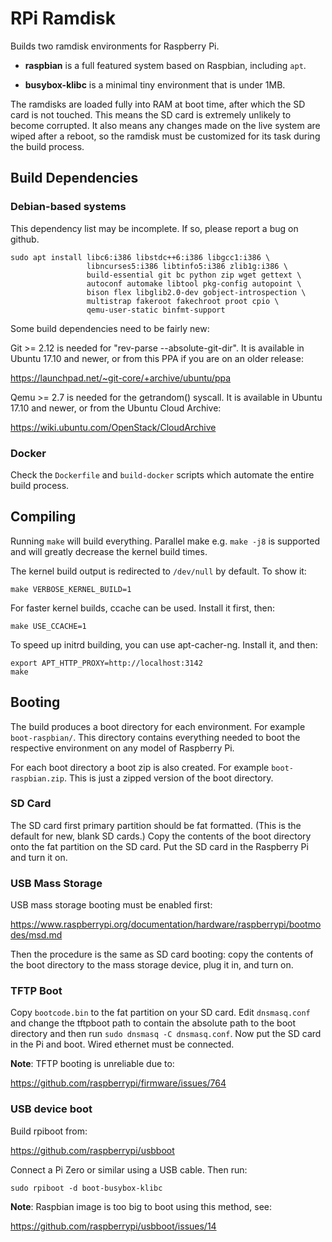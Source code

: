 # RPi Ramdisk

Builds two ramdisk environments for Raspberry Pi.

- **raspbian** is a full featured system based on Raspbian, including `apt`.

- **busybox-klibc** is a minimal tiny environment that is under 1MB.

The ramdisks are loaded fully into RAM at boot time, after which the SD card is
not touched. This means the SD card is extremely unlikely to become corrupted.
It also means any changes made on the live system are wiped after a reboot, so
the ramdisk must be customized for its task during the build process.


## Build Dependencies

### Debian-based systems

This dependency list may be incomplete. If so, please report a bug on github.

    sudo apt install libc6:i386 libstdc++6:i386 libgcc1:i386 \
                     libncurses5:i386 libtinfo5:i386 zlib1g:i386 \
                     build-essential git bc python zip wget gettext \
                     autoconf automake libtool pkg-config autopoint \
                     bison flex libglib2.0-dev gobject-introspection \
                     multistrap fakeroot fakechroot proot cpio \
                     qemu-user-static binfmt-support

Some build dependencies need to be fairly new:

Git >= 2.12 is needed for "rev-parse --absolute-git-dir". It is available in
Ubuntu 17.10 and newer, or from this PPA if you are on an older release:

  https://launchpad.net/~git-core/+archive/ubuntu/ppa

Qemu >= 2.7 is needed for the getrandom() syscall. It is available in Ubuntu
17.10 and newer, or from the Ubuntu Cloud Archive:

  https://wiki.ubuntu.com/OpenStack/CloudArchive

### Docker

Check the `Dockerfile` and `build-docker` scripts which automate the entire
build process.

## Compiling

Running `make` will build everything. Parallel make e.g. `make -j8` is
supported and will greatly decrease the kernel build times.

The kernel build output is redirected to `/dev/null` by default. To show it:

    make VERBOSE_KERNEL_BUILD=1

For faster kernel builds, ccache can be used. Install it first, then:

    make USE_CCACHE=1

To speed up initrd building, you can use apt-cacher-ng. Install it, and then:

    export APT_HTTP_PROXY=http://localhost:3142
    make


## Booting

The build produces a boot directory for each environment. For example
`boot-raspbian/`. This directory contains everything needed to boot the
respective environment on any model of Raspberry Pi.

For each boot directory a boot zip is also created. For example
`boot-raspbian.zip`. This is just a zipped version of the boot directory.

### SD Card

The SD card first primary partition should be fat formatted. (This is the
default for new, blank SD cards.) Copy the contents of the boot directory onto
the fat partition on the SD card. Put the SD card in the Raspberry Pi and turn
it on.

### USB Mass Storage

USB mass storage booting must be enabled first:

https://www.raspberrypi.org/documentation/hardware/raspberrypi/bootmodes/msd.md

Then the procedure is the same as SD card booting: copy the contents of the
boot directory to the mass storage device, plug it in, and turn on.

### TFTP Boot

Copy `bootcode.bin` to the fat partition on your SD card. Edit `dnsmasq.conf`
and change the tftpboot path to contain the absolute path to the boot directory
and then run `sudo dnsmasq -C dnsmasq.conf`. Now put the SD card in the Pi and
boot. Wired ethernet must be connected.

**Note**: TFTP booting is unreliable due to:

https://github.com/raspberrypi/firmware/issues/764

### USB device boot

Build rpiboot from:

https://github.com/raspberrypi/usbboot

Connect a Pi Zero or similar using a USB cable. Then run:

    sudo rpiboot -d boot-busybox-klibc

**Note**: Raspbian image is too big to boot using this method, see:

https://github.com/raspberrypi/usbboot/issues/14


